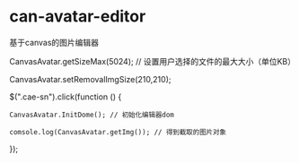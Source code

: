# can-avatar-editor

基于canvas的图片编辑器

CanvasAvatar.getSizeMax(5024); // 设置用户选择的文件的最大大小（单位KB）

CanvasAvatar.setRemovalImgSize(210,210);

$(".cae-sn").click(function () {

    CanvasAvatar.InitDome(); // 初始化编辑器dom
    
    comsole.log(CanvasAvatar.getImg()); // 得到截取的图片对象
    
});
